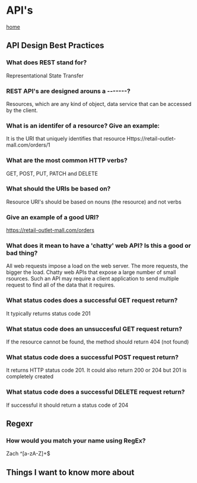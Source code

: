 # API's

[home](/README.md)

## API Design Best Practices

### What does REST stand for?
Representational State Transfer

### REST API's are designed arouns a -------?
Resources, which are any kind of object, data service that can be accessed by the client.

### What is an identifer of a resource? Give an example:
It is the URI that uniquely identifies that resource
Https://retail-outlet-mall.com/orders/1

### What are the most common HTTP verbs?
GET, POST, PUT, PATCH and DELETE

### What should the URIs be based on?
Resource URI's should be based on nouns (the resource) and not verbs

### Give an example of a good URI?
https://retail-outlet-mall.com/orders

### What does it mean to have a 'chatty' web API? Is this a good or bad thing?
All web requests impose a load on the web server. The more requests, the bigger the load. Chatty web APIs that expose a large number of small rsources. Such an API may require a client application to send multiple request to find all of the data that it requires.

### What status codes does a successful GET request return?
It typically returns status code 201

### What status code does an unsuccesful GET request return?
If the resource cannot be found, the method should return 404 (not found)

### What status code does a successful POST request return?
It returns HTTP status code 201. It could also return 200 or 204 but 201 is completely created


### What status code does a successful DELETE request return? 
If successful it should return a status code of 204

## Regexr

### How would you match your name using RegEx?
Zach
^[a-zA-Z]+$

## Things I want to know more about
